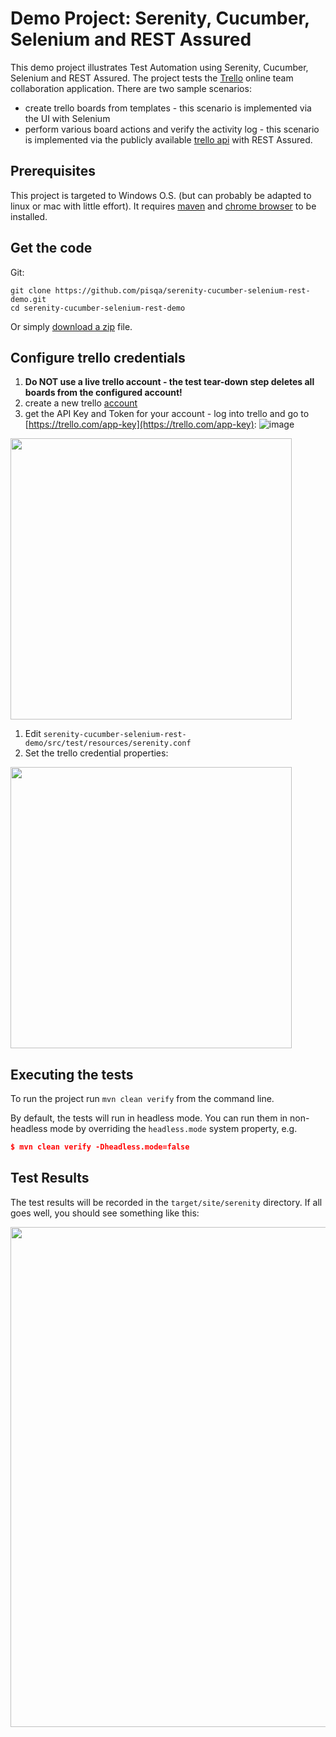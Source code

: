# Demo Project: Serenity, Cucumber, Selenium and REST Assured

This demo project illustrates Test Automation using Serenity, Cucumber, Selenium and REST Assured. 
The project tests the [Trello](https://trello.com) online team collaboration application. There are two sample scenarios:
- create trello boards from templates - this scenario is implemented via the UI with Selenium
- perform various board actions and verify the activity log - this scenario is implemented via the publicly available [trello api](https://developers.trello.com/reference#introduction) with REST Assured.

## Prerequisites
This project is targeted to Windows O.S. (but can probably be adapted to linux or mac with little effort). It requires [maven](http://maven.apache.org/download.cgi) and [chrome browser](https://www.google.com/chrome/) to be installed.


## Get the code

Git:

    git clone https://github.com/pisqa/serenity-cucumber-selenium-rest-demo.git
    cd serenity-cucumber-selenium-rest-demo


Or simply [download a zip](https://github.com/pisqa/serenity-cucumber-selenium-rest-demo/archive/master.zip) file.

## Configure trello credentials

1. **Do NOT use a live trello account - the test tear-down step deletes all boards from the configured account!**
1. create a new trello [account](https://trello.com/signup)
1. get the API Key and Token for your account - log into trello and go to [https://trello.com/app-key](https://trello.com/app-key):
![image](https://user-images.githubusercontent.com/57501449/74966117-c4716180-5416-11ea-8d6e-6877642a6a09.png)

<img src="https://user-images.githubusercontent.com/57501449/74739798-e4a7f180-5259-11ea-8a33-6549c60767a9.png" width="450" >

1.   Edit  `serenity-cucumber-selenium-rest-demo/src/test/resources/serenity.conf`
2. Set the trello credential properties:

<img src="https://user-images.githubusercontent.com/57501449/74740696-b1fef880-525b-11ea-83a0-1f4b42b91bb7.png" width="450">


## Executing the tests
To run the project run `mvn clean verify` from the command line.

By default, the tests will run in headless mode. You can run them in non-headless mode by overriding the `headless.mode` system property, e.g.
```json
$ mvn clean verify -Dheadless.mode=false
```

## Test Results
The test results will be recorded in the `target/site/serenity` directory.
If all goes well, you should see something like this:



<img src="https://user-images.githubusercontent.com/57501449/74771301-2fdbf780-528e-11ea-8f54-dca76b58d9ff.png" width="800">


